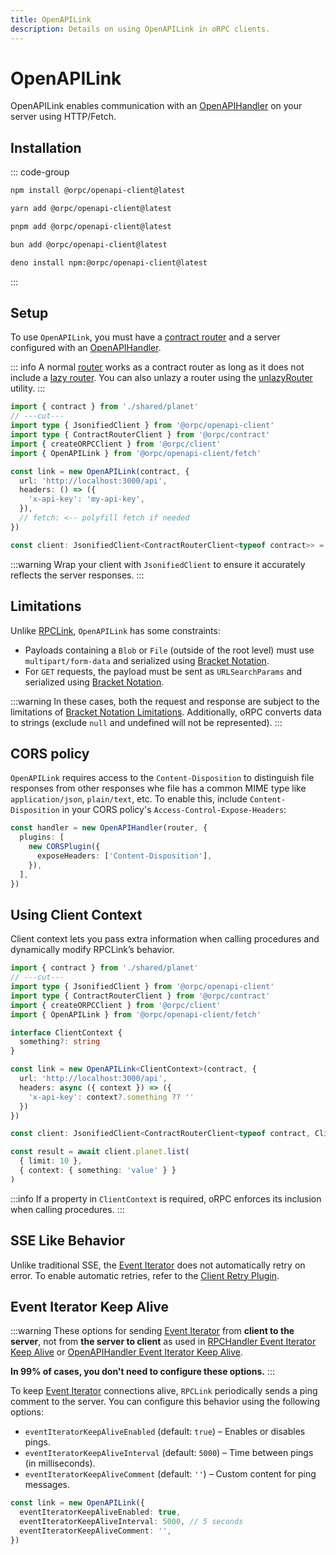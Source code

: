 ```yaml
---
title: OpenAPILink
description: Details on using OpenAPILink in oRPC clients.
---
```


# OpenAPILink

OpenAPILink enables communication with an [OpenAPIHandler](/docs/openapi/openapi-handler) on your server using HTTP/Fetch.

## Installation

::: code-group

```sh [npm]
npm install @orpc/openapi-client@latest
```

```sh [yarn]
yarn add @orpc/openapi-client@latest
```

```sh [pnpm]
pnpm add @orpc/openapi-client@latest
```

```sh [bun]
bun add @orpc/openapi-client@latest
```

```sh [deno]
deno install npm:@orpc/openapi-client@latest
```

:::

## Setup

To use `OpenAPILink`, you must have a [contract router](docs/contract-first/define-contract#contract-router) and a server configured with an [OpenAPIHandler](/docs/openapi/openapi-handler).

::: info
A normal [router](/docs/router) works as a contract router as long as it does not include a [lazy router](/docs/router#lazy-router). You can also unlazy a router using the [unlazyRouter](/docs/advanced/mocking#using-the-implementer) utility.
:::

```ts twoslash
import { contract } from './shared/planet'
// ---cut---
import type { JsonifiedClient } from '@orpc/openapi-client'
import type { ContractRouterClient } from '@orpc/contract'
import { createORPCClient } from '@orpc/client'
import { OpenAPILink } from '@orpc/openapi-client/fetch'

const link = new OpenAPILink(contract, {
  url: 'http://localhost:3000/api',
  headers: () => ({
    'x-api-key': 'my-api-key',
  }),
  // fetch: <-- polyfill fetch if needed
})

const client: JsonifiedClient<ContractRouterClient<typeof contract>> = createORPCClient(link)
```

:::warning
Wrap your client with `JsonifiedClient` to ensure it accurately reflects the server responses.
:::

## Limitations

Unlike [RPCLink](/docs/client/rpc-link), `OpenAPILink` has some constraints:

- Payloads containing a `Blob` or `File` (outside of the root level) must use `multipart/form-data` and serialized using [Bracket Notation](/docs/openapi/bracket-notation).
- For `GET` requests, the payload must be sent as `URLSearchParams` and serialized using [Bracket Notation](/docs/openapi/bracket-notation).

:::warning
In these cases, both the request and response are subject to the limitations of [Bracket Notation Limitations](/docs/openapi/bracket-notation#limitations). Additionally, oRPC converts data to strings (exclude `null` and undefined will not be represented).
:::

## CORS policy

`OpenAPILink` requires access to the `Content-Disposition` to distinguish file responses from other responses whe file has a common MIME type like `application/json`, `plain/text`, etc. To enable this, include `Content-Disposition` in your CORS policy's `Access-Control-Expose-Headers`:

```ts
const handler = new OpenAPIHandler(router, {
  plugins: [
    new CORSPlugin({
      exposeHeaders: ['Content-Disposition'],
    }),
  ],
})
```

## Using Client Context

Client context lets you pass extra information when calling procedures and dynamically modify RPCLink’s behavior.

```ts twoslash
import { contract } from './shared/planet'
// ---cut---
import type { JsonifiedClient } from '@orpc/openapi-client'
import type { ContractRouterClient } from '@orpc/contract'
import { createORPCClient } from '@orpc/client'
import { OpenAPILink } from '@orpc/openapi-client/fetch'

interface ClientContext {
  something?: string
}

const link = new OpenAPILink<ClientContext>(contract, {
  url: 'http://localhost:3000/api',
  headers: async ({ context }) => ({
    'x-api-key': context?.something ?? ''
  })
})

const client: JsonifiedClient<ContractRouterClient<typeof contract, ClientContext>> = createORPCClient(link)

const result = await client.planet.list(
  { limit: 10 },
  { context: { something: 'value' } }
)
```

:::info
If a property in `ClientContext` is required, oRPC enforces its inclusion when calling procedures.
:::

## SSE Like Behavior

Unlike traditional SSE, the [Event Iterator](/docs/event-iterator) does not automatically retry on error. To enable automatic retries, refer to the [Client Retry Plugin](/docs/plugins/client-retry).

## Event Iterator Keep Alive

:::warning
These options for sending [Event Iterator](/docs/event-iterator) from **client to the server**, not from **the server to client** as used in [RPCHandler Event Iterator Keep Alive](/docs/rpc-handler#event-iterator-keep-alive) or [OpenAPIHandler Event Iterator Keep Alive](/docs/openapi/openapi-handler#event-iterator-keep-alive).

**In 99% of cases, you don't need to configure these options.**
:::

To keep [Event Iterator](/docs/event-iterator) connections alive, `RPCLink` periodically sends a ping comment to the server. You can configure this behavior using the following options:

- `eventIteratorKeepAliveEnabled` (default: `true`) – Enables or disables pings.
- `eventIteratorKeepAliveInterval` (default: `5000`) – Time between pings (in milliseconds).
- `eventIteratorKeepAliveComment` (default: `''`) – Custom content for ping messages.

```ts
const link = new OpenAPILink({
  eventIteratorKeepAliveEnabled: true,
  eventIteratorKeepAliveInterval: 5000, // 5 seconds
  eventIteratorKeepAliveComment: '',
})
```
